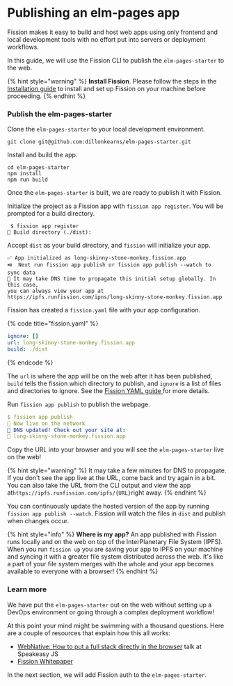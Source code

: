 # Publishing an elm-pages app

Fission makes it easy to build and host web apps using only frontend and local development tools with no effort put into servers or deployment workflows.

In this guide, we will use the Fission CLI to publish the `elm-pages-starter` to the web.

{% hint style="warning" %}
**Install Fission**. Please follow the steps in the [Installation guide](https://guide.fission.codes/hosting/installation) to install and set up Fission on your machine before proceeding.
{% endhint %}

### Publish the elm-pages-starter

Clone the `elm-pages-starter` to your local development environment.

```text
git clone git@github.com:dillonkearns/elm-pages-starter.git
```

Install and build the app.

```text
cd elm-pages-starter
npm install
npm run build
```

Once the `elm-pages-starter` is built, we are ready to publish it with Fission.

Initialize the project as a Fission app with `fission app register`. You will be prompted for a build directory.

```text
 $ fission app register
👷 Build directory (./dist): 
```

Accept `dist` as your build directory, and `fission` will initialize your app.

```text
✅ App initialized as long-skinny-stone-monkey.fission.app
⏯️  Next run fission app publish or fission app publish --watch to sync data
💁 It may take DNS time to propagate this initial setup globally. In this case, 
you can always view your app at 
https://ipfs.runfission.com/ipns/long-skinny-stone-monkey.fission.app
```

Fission has created a `fission.yaml` file with your app configuration.

{% code title="fission.yaml" %}
```yaml
ignore: []                                                                      
url: long-skinny-stone-monkey.fission.app
build: ./dist
```
{% endcode %}

The `url` is where the app will be on the web after it has been published, `build` tells the fission which directory to publish, and `ignore` is a list of files and directories to ignore. See the [Fission YAML guide ](https://guide.fission.codes/hosting/cli/fission-yaml)for more details.

Run `fission app publish` to publish the webpage.

```yaml
$ fission app publish
🚀 Now live on the network
📝 DNS updated! Check out your site at: 
🔗 long-skinny-stone-monkey.fission.app
```

Copy the URL into your browser and you will see the `elm-pages-starter` live on the web!

{% hint style="warning" %}
It may take a few minutes for DNS to propagate. If you don't see the app live at the URL, come back and try again in a bit. You can also take the URL from the CLI output and view the app at`https://ipfs.runfission.com/ipfs/{URL}`right away.
{% endhint %}

You can continuously update the hosted version of the app by running `fission app publish --watch`. Fission will watch the files in `dist` and publish when changes occur.

{% hint style="info" %}
**Where is my app?** An app published with Fission runs locally and on the web on top of the InterPlanetary File System \(IPFS\). When you run `fission up` you are saving your app to IPFS on your machine and syncing it with a greater file system distributed across the web. It's like a part of your file system merges with the whole and your app becomes available to everyone with a browser!
{% endhint %}

### Learn more

We have put the `elm-pages-starter` out on the web without setting up a DevOps environment or going through a complex deployment workflow!

At this point your mind might be swimming with a thousand questions. Here are a couple of resources that explain how this all works:

* [WebNative: How to put a full stack directly in the browser](https://www.youtube.com/watch?v=TBKQ_TvrK8o) talk at Speakeasy JS
* [Fission Whitepaper](https://whitepaper.fission.codes/)

In the next section, we will add Fission auth to the `elm-pages-starter`.

